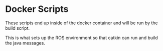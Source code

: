 # Docker Scripts

These scripts end up inside of the docker container and will be run
by the build script.

This is what sets up the ROS environment so that catkin can run and build
the java messages.
